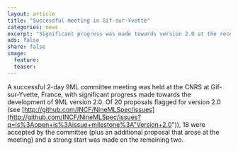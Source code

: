 ```yaml
---
layout: article
title: "Successful meeting in Gif-sur-Yvette"
categories: news
excerpt: "Significant progress was made towards version 2.0 at the recent committee meeting"
ads: false
share: false
image:
  feature: 
  teaser: 
---
```


A successful 2-day 9ML committee meeting was held at the CNRS at Gif-sur-Yvette, France, with significant progress made towards the development of 9ML version 2.0. 
Of 20 proposals flagged for version 2.0 (see [http://github.com/INCF/NineMLSpec/issues](http://github.com/INCF/NineMLSpec/issues?q=is%3Aopen+is%3Aissue+milestone%3A"Version+2.0")), 18 were accepted by the committee (plus an additional proposal that arose at the meeting) and a strong start was made on the remaining two. 
